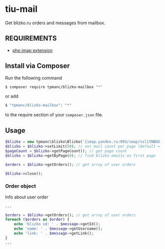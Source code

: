 # tiu-mail

Get blizko.ru orders and messages from mailbox.

## REQUIREMENTS

* [php imap extension](http://php.net/manual/imap.setup.php)

## Install via Composer

Run the following command

```bash
$ composer require tpmanc/blizko-mailbox "*"
```

or add

```bash
$ "tpmanc/blizko-mailbox": "*"
```

to the require section of your `composer.json` file.

## Usage

```php
$blizko = new tpmanc\blizko\Blizko('{imap.yandex.ru:993/imap/ssl}INBOX', 'login@ya.ru', 'password');
$blizko = $blizko->setLimit(50); // set mail count per page (default = 20)
$pageCount = $blizko->getPageCount(); // get page count
$blizko = $blizko->getByPage(0); // find blizko emails on first page

$orders = $blizko->getOrders(); // get array of user orders

$blizko->close();
```

### Order object

Info about user order

```php
...

$orders = $blizko->getOrders(); // get array of user orders
foreach ($orders as $order) {
    echo 'blizko id: ' . $message->getId();
    echo 'name: ' . $message->getUsername();
    echo 'link: ' . $message->getLink();
}
...
```
